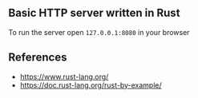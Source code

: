 ## Basic HTTP server written in Rust
To run the server open `127.0.0.1:8080` in your browser

## References
- https://www.rust-lang.org/
- https://doc.rust-lang.org/rust-by-example/
